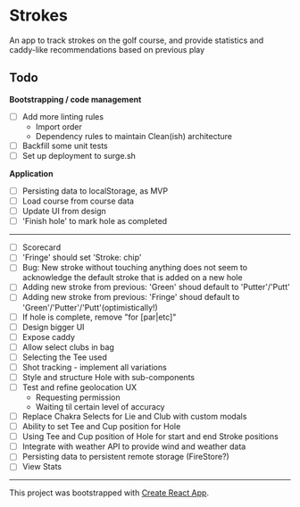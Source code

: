 # Strokes

An app to track strokes on the golf course, and provide statistics and caddy-like recommendations based on previous play

## Todo

**Bootstrapping / code management**

- [ ] Add more linting rules
  - Import order
  - Dependency rules to maintain Clean(ish) architecture
- [ ] Backfill some unit tests
- [ ] Set up deployment to surge.sh

**Application**

- [ ] Persisting data to localStorage, as MVP
- [ ] Load course from course data
- [ ] Update UI from design
- [ ] 'Finish hole' to mark hole as completed

---

- [ ] Scorecard
- [ ] 'Fringe' should set 'Stroke: chip'
- [ ] Bug: New stroke without touching anything does not seem to acknowledge the default stroke that is added on a new hole
- [ ] Adding new stroke from previous: 'Green' shoud default to 'Putter'/'Putt'
- [ ] Adding new stroke from previous: 'Fringe' shoud default to 'Green'/'Putter'/'Putt'(optimistically!)
- [ ] If hole is complete, remove "for [par|etc]"
- [ ] Design bigger UI
- [ ] Expose caddy
- [ ] Allow select clubs in bag
- [ ] Selecting the Tee used
- [ ] Shot tracking - implement all variations
- [ ] Style and structure Hole with sub-components
- [ ] Test and refine geolocation UX
  - Requesting permission
  - Waiting til certain level of accuracy
- [ ] Replace Chakra Selects for Lie and Club with custom modals
- [ ] Ability to set Tee and Cup position for Hole
- [ ] Using Tee and Cup position of Hole for start and end Stroke positions
- [ ] Integrate with weather API to provide wind and weather data
- [ ] Persisting data to persistent remote storage (FireStore?)
- [ ] View Stats

---

This project was bootstrapped with [Create React App](https://github.com/facebook/create-react-app).
